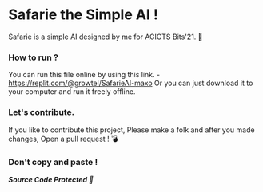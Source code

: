 # Safarie the Simple AI !
Safarie is a simple AI designed by me for ACICTS Bits'21. 👾

### How to run ?
You can run this file online by using this link. -  https://replit.com/@growtel/SafarieAI-maxo
Or you can just download it to your computer and run it freely offline.

### Let's contribute.
If you like to contribute this project, Please make a folk and after you made changes, Open a pull request ! 💣

### Don't copy and paste !

***Source Code Protected 🚀***
